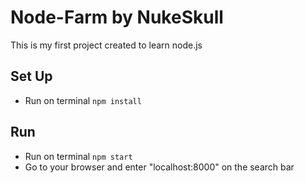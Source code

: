 # Node-Farm by NukeSkull

This is my first project created to learn node.js

## Set Up
- Run on terminal `npm install`

## Run
- Run on terminal `npm start`
- Go to your browser and enter "localhost:8000" on the search bar
